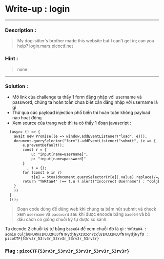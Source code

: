 # Write-up : login 
---
### Description :
> My dog-sitter's brother made this website but I can't get in; can you help?
login.mars.picoctf.net
### Hint :
> none
---
### Solution :
- Mở link của challenge ta thấy 1 form đăng nhập với username và password, chúng ta hoàn toàn chưa biết cần đăng nhập với username là gì
- Thử qua các payload injection phổ biến thì hoàn toàn không payload nào hoạt động
- Xem source của trang web thì ta có thấy 1 đoạn javascript :
```html
  (async () => {
    await new Promise((e => window.addEventListener("load", e))),
    document.querySelector("form").addEventListener("submit", (e => {
        e.preventDefault();
        const r = {
            u: "input[name=username]",
            p: "input[name=password]"
        }
          , t = {};
        for (const e in r)
            t[e] = btoa(document.querySelector(r[e]).value).replace(/=/g, "");
        return "YWRtaW4" !== t.u ? alert("Incorrect Username") : "cGljb0NURns1M3J2M3JfNTNydjNyXzUzcnYzcl81M3J2M3JfNTNydjNyfQ" !== t.p ? alert("Incorrect Password") : void alert(`Correct Password! Your flag is ${atob(t.p)}.`)
    }
    ))
  }
  )();
```
> Đoạn code dùng để dừng web khi chúng ta bấm nút submit và check xem ``` username ``` và ``` password ``` sau khi được encode bằng `` base64 `` và bỏ dấu cách có giống chuỗi ký tự được so sánh

Ta decode 2 chuỗi ký tự bằng `` base64 `` để xem chuỗi đó là gì :
`` YWRtaW4 : admin ``
`` cGljb0NURns1M3J2M3JfNTNydjNyXzUzcnYzcl81M3J2M3JfNTNydjNyfQ : picoCTF{53rv3r_53rv3r_53rv3r_53rv3r_53rv3r} ``
### Flag : `` picoCTF{53rv3r_53rv3r_53rv3r_53rv3r_53rv3r} `` 
